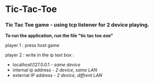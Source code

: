 # Tic-Tac-Toe

### Tic Tac Toe game - using tcp listener for 2 device playing.

**To run the application, run the file "tic tac toe.exe"**

player 1 : press host game

player 2 : write in the ip text box : <br/>
* localhost\127.0.0.1 - *same device* <br/>
* internal ip address - *2 device, same LAN* <br/>
* external IP address - *2 device, diffrent LAN*
